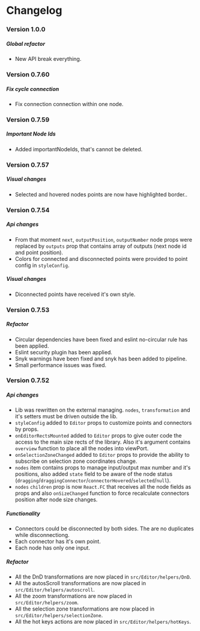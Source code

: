 # Changelog

### Version 1.0.0

##### Global refactor

- New API break everything.

### Version 0.7.60

##### Fix cycle connection

- Fix connection connection within one node.

### Version 0.7.59

##### Important Node Ids

- Added importantNodeIds, that's cannot be deleted.

### Version 0.7.57

##### Visual changes

- Selected and hovered nodes points are now have highlighted border..

### Version 0.7.54

##### Api changes

- From that moment `next`, `outputPosition`, `outputNumber` node props were replaced by `outputs` prop that contains array of outputs (next node id and point position).
- Colors for connected and disconnected points were provided to point config in `styleConfig`.

##### Visual changes

- Diconnected points have received it's own style.

### Version 0.7.53

##### Refactor

- Circular dependencies have been fixed and eslint no-circular rule has been applied.
- Eslint security plugin has been applied.
- Snyk warnings have been fixed and snyk has been added to pipeline.
- Small performance issues was fixed.

### Version 0.7.52

##### Api changes

- Lib was rewritten on the external managing. `nodes`, `transformation` and it's setters must be driven outside the lib.
- `styleConfig` added to `Editor` props to customize points and connectors by props.
- `onEditorRectsMounted` added to `Editor` props to give outer code the access to the main size rects of the library. Also it's argument contains `overview` function to place all the nodes into viewPort.
- `onSelectionZoneChanged` added to `Editor` props to provide the ability to subscribe on selection zone coordinates change.
- `nodes` item contains props to manage input/output max number and it's positions, also added `state` field to be aware of the node status (`dragging`/`draggingConnector`/`connectorHovered`/`selected`/`null`).
- `nodes` `children` prop is now `React.FC` that receives all the node fields as props and also `onSizeChanged` function to force recalculate connectors position after node size changes.

##### Functionality

- Connectors could be disconnected by both sides. The are no duplicates while disconnectiong.
- Each connector has it's own point.
- Each node has only one input.

##### Refactor

- All the DnD transformations are now placed in `src/Editor/helpers/DnD`.
- All the autosScroll transformations are now placed in `src/Editor/helpers/autoscroll`.
- All the zoom transformations are now placed in `src/Editor/helpers/zoom`.
- All the selection zone transformations are now placed in `src/Editor/helpers/selectionZone`.
- All the hot keys actions are now placed in `src/Editor/helpers/hotKeys`.

